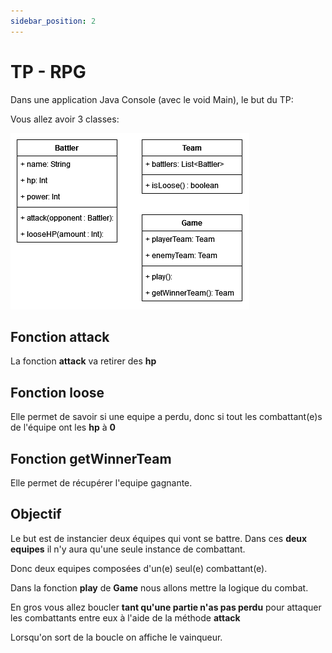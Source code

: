 ```yaml
---
sidebar_position: 2
---
```


# TP - RPG

Dans une application Java Console (avec le void Main), le but du TP:

Vous allez avoir 3 classes:

![Diagram](img/diagram_battler.png)

## Fonction attack

La fonction **attack** va retirer des **hp**

## Fonction loose

Elle permet de savoir si une equipe a perdu, donc si tout les combattant(e)s de l'équipe ont les **hp** à **0**

## Fonction getWinnerTeam

Elle permet de récupérer l'equipe gagnante.

## Objectif

Le but est de instancier deux équipes qui vont se battre. Dans ces **deux equipes** il n'y aura qu'une seule instance de combattant.

Donc deux equipes composées d'un(e) seul(e) combattant(e). 

Dans la fonction **play** de **Game** nous allons mettre la logique du combat.

En gros vous allez boucler **tant qu'une partie n'as pas perdu** pour attaquer les combattants entre eux à l'aide de la méthode **attack**

Lorsqu'on sort de la boucle on affiche le vainqueur.